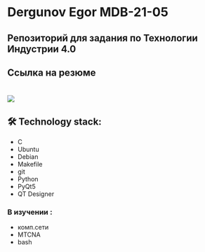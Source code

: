 # Dergunov Egor MDB-21-05
## Репозиторий для задания по Технологии Индустрии 4.0
## Ссылка на резюме 
# <a href="https://drive.google.com/file/d/1EpdYD1vRKUX7Mtinml4ntqkK5L4mEOf-/view?usp=sharing"><img src="https://img.shields.io/badge/-CV-blueviolet" /></a>
## 🛠 Technology stack:
- C
- Ubuntu
-  Debian
-  Makefile
-  git
-  Python
- PyQt5
- QT Designer
### В изучении :
  - комп.сети
  - MTCNA
  - bash
